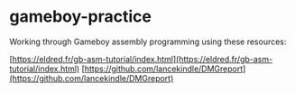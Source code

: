 # gameboy-practice

Working through Gameboy assembly programming using these resources:

[https://eldred.fr/gb-asm-tutorial/index.html](https://eldred.fr/gb-asm-tutorial/index.html)
[https://github.com/lancekindle/DMGreport](https://github.com/lancekindle/DMGreport)